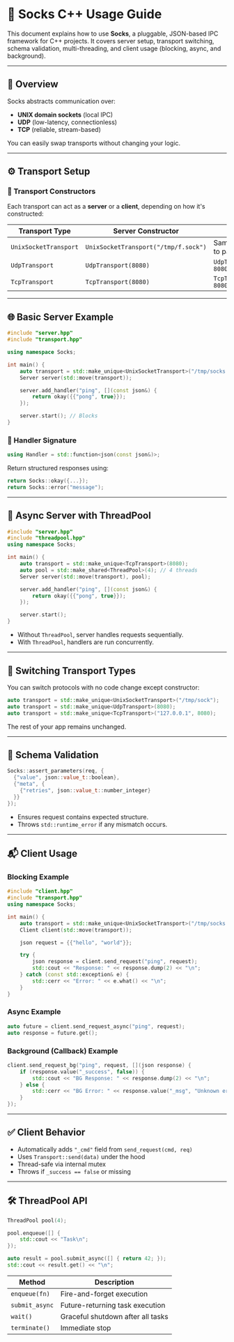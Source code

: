 # 🧦 Socks C++ Usage Guide

This document explains how to use **Socks**, a pluggable, JSON-based IPC framework for C++ projects. It covers server setup, transport switching, schema validation, multi-threading, and client usage (blocking, async, and background).

---

## 🧩 Overview

Socks abstracts communication over:

- **UNIX domain sockets** (local IPC)
- **UDP** (low-latency, connectionless)
- **TCP** (reliable, stream-based)

You can easily swap transports without changing your logic.

---

## ⚙️ Transport Setup

### 🔁 Transport Constructors

Each transport can act as a **server** or a **client**, depending on how it's constructed:

| Transport Type           | Server Constructor                     | Client Constructor                        |
|--------------------------|-----------------------------------------|-------------------------------------------|
| `UnixSocketTransport`    | `UnixSocketTransport("/tmp/f.sock")`    | Same as server – connect to path          |
| `UdpTransport`           | `UdpTransport(8080)`                    | `UdpTransport("127.0.0.1", 8080)`          |
| `TcpTransport`           | `TcpTransport(8080)`                    | `TcpTransport("127.0.0.1", 8080)`          |

---

## 🌐 Basic Server Example

```cpp
#include "server.hpp"
#include "transport.hpp"

using namespace Socks;

int main() {
    auto transport = std::make_unique<UnixSocketTransport>("/tmp/socks.sock");
    Server server(std::move(transport));

    server.add_handler("ping", [](const json&) {
        return okay({{"pong", true}});
    });

    server.start(); // Blocks
}
```

### 🔄 Handler Signature

```cpp
using Handler = std::function<json(const json&)>;
```

Return structured responses using:

```cpp
return Socks::okay({...});
return Socks::error("message");
```

---

## 🧵 Async Server with ThreadPool

```cpp
#include "server.hpp"
#include "threadpool.hpp"
using namespace Socks;

int main() {
    auto transport = std::make_unique<TcpTransport>(8080);
    auto pool = std::make_shared<ThreadPool>(4); // 4 threads
    Server server(std::move(transport), pool);

    server.add_handler("ping", [](const json&) {
        return okay({{"pong", true}});
    });

    server.start();
}
```

- Without `ThreadPool`, server handles requests sequentially.
- With `ThreadPool`, handlers are run concurrently.

---

## 🔁 Switching Transport Types

You can switch protocols with no code change except constructor:

```cpp
auto transport = std::make_unique<UnixSocketTransport>("/tmp/sock");
auto transport = std::make_unique<UdpTransport>(8080);
auto transport = std::make_unique<TcpTransport>("127.0.0.1", 8080);
```

The rest of your app remains unchanged.

---

## 📐 Schema Validation

```cpp
Socks::assert_parameters(req, {
  {"value", json::value_t::boolean},
  {"meta", {
    {"retries", json::value_t::number_integer}
  }}
});
```

- Ensures request contains expected structure.
- Throws `std::runtime_error` if any mismatch occurs.

---

## 📬 Client Usage

### Blocking Example

```cpp
#include "client.hpp"
#include "transport.hpp"
using namespace Socks;

int main() {
    auto transport = std::make_unique<UnixSocketTransport>("/tmp/socks.sock");
    Client client(std::move(transport));

    json request = {{"hello", "world"}};

    try {
        json response = client.send_request("ping", request);
        std::cout << "Response: " << response.dump(2) << "\n";
    } catch (const std::exception& e) {
        std::cerr << "Error: " << e.what() << "\n";
    }
}
```

### Async Example

```cpp
auto future = client.send_request_async("ping", request);
auto response = future.get();
```

### Background (Callback) Example

```cpp
client.send_request_bg("ping", request, [](json response) {
    if (response.value("_success", false)) {
        std::cout << "BG Response: " << response.dump(2) << "\n";
    } else {
        std::cerr << "BG Error: " << response.value("_msg", "Unknown error") << "\n";
    }
});
```

---

## ✅ Client Behavior

- Automatically adds `"_cmd"` field from `send_request(cmd, req)`
- Uses `Transport::send(data)` under the hood
- Thread-safe via internal mutex
- Throws if `_success == false` or missing

---

## 🛠 ThreadPool API

```cpp
ThreadPool pool(4);

pool.enqueue([] {
    std::cout << "Task\n";
});

auto result = pool.submit_async([] { return 42; });
std::cout << result.get() << "\n";
```

| Method          | Description                          |
|-----------------|--------------------------------------|
| `enqueue(fn)`   | Fire-and-forget execution            |
| `submit_async`  | Future-returning task execution      |
| `wait()`        | Graceful shutdown after all tasks    |
| `terminate()`   | Immediate stop                       |

